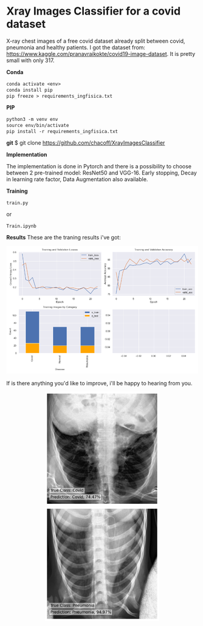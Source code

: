 # Xray Images Classifier for a covid dataset

X-ray chest images of a free covid dataset already split between covid, pneumonia and healthy patients. I got the dataset from: https://www.kaggle.com/pranavraikokte/covid19-image-dataset. It is pretty small with only 317.

**Conda**
```
conda activate <env>
conda install pip
pip freeze > requirements_ingfisica.txt
```
**PIP**
```
python3 -m venv env
source env/bin/activate
pip install -r requirements_ingfisica.txt
```
**git**
$ git clone https://github.com/chacoff/XrayImagesClassifier


**Implementation**

The implementation is done in Pytorch and there is a possibility to choose between 2 pre-trained model: ResNet50 and VGG-16. Early stopping, Decay in learning rate factor, Data Augmentation also available.

**Training**
```
train.py
```
or
```
Train.ipynb
```


**Results**
These are the traning results i've got:

![alt text](https://github.com/chacoff/XrayImagesClassifier/blob/main/data/metrics.png?raw=true)

If is there anything you'd like to improve, i'll be happy to hearing from you.

<p align='center'>
<img src="https://github.com/chacoff/XrayImagesClassifier/blob/main/data/Covid_0.74_0100.jpeg" width="300">
<img src="https://github.com/chacoff/XrayImagesClassifier/blob/main/data/Pneumonia_0.95_0109.jpeg" width="300">
</p>
